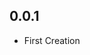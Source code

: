 <!-- https://developers.home-assistant.io/docs/add-ons/presentation#keeping-a-changelog -->

## 0.0.1

- First Creation
